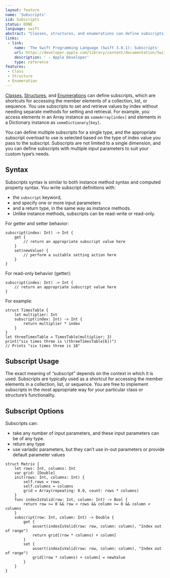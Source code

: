 ```yaml
---
layout: feature
name: 'Subscripts'
iid: Subscripts
status: DONE
language: swift
abstract: "Classes, structures, and enumerations can define subscripts, which are shortcuts for accessing the member elements of a collection, list, or sequence. You use subscripts to set and retrieve values by index without needing separate methods for setting and retrieval."
links:
 - link:
    name: 'The Swift Programming Language (Swift 3.0.1): Subscripts'
    url: https://developer.apple.com/library/content/documentation/Swift/Conceptual/Swift_Programming_Language/Subscripts.html#//apple_ref/doc/uid/TP40014097-CH16-ID305
    description: ' - Apple Developer'
    type: reference
features:
 - Class
 - Structure
 - Enumeration
---
```


[Classes](/Classe), [Structures](/Structure), and [Enumerations](/Enumeration) can define subscripts, which are shortcuts for accessing the 
member elements of a collection, list, or sequence. You use subscripts to set and retrieve values by index without needing separate methods 
for setting and retrieval. For example, you access elements in an Array instance as `someArray[index]` and elements in a Dictionary instance 
as `someDictionary[key]`.

You can define multiple subscripts for a single type, and the appropriate subscript overload to use is selected based on the type of index 
value you pass to the subscript. Subscripts are not limited to a single dimension, and you can define subscripts with multiple input parameters 
to suit your custom type’s needs.

## Syntax

Subscripts syntax is similar to both instance method syntax and computed property syntax. You write subscript definitions with:
 
* the `subscript` keyword, 
* and specify one or more input parameters 
* and a return type, in the same way as instance methods. 
* Unlike instance methods, subscripts can be read-write or read-only. 

For getter and setter behavior:

```
subscript(index: Int) -> Int {
    get {
        // return an appropriate subscript value here
    }
    set(newValue) {
        // perform a suitable setting action here
    }
}
```

For read-only behavior (getter):

```
subscript(index: Int) -> Int {
    // return an appropriate subscript value here
}
```

For example:

```
struct TimesTable {
    let multiplier: Int
    subscript(index: Int) -> Int {
        return multiplier * index
    }
}
let threeTimesTable = TimesTable(multiplier: 3)
print("six times three is \(threeTimesTable[6])")
// Prints "six times three is 18"
```


## Subscript Usage
   
The exact meaning of “subscript” depends on the context in which it is used. Subscripts are typically used as a shortcut for accessing the 
member elements in a collection, list, or sequence. You are free to implement subscripts in the most appropriate way for your particular 
class or structure’s functionality.


## Subscript Options

Subscripts can:
 
* take any number of input parameters, and these input parameters can be of any type. 
* return any type
* use variadic parameters, but they can’t use in-out parameters or provide default parameter values

```
struct Matrix {
    let rows: Int, columns: Int
    var grid: [Double]
    init(rows: Int, columns: Int) {
        self.rows = rows
        self.columns = columns
        grid = Array(repeating: 0.0, count: rows * columns)
    }
    func indexIsValid(row: Int, column: Int) -> Bool {
        return row >= 0 && row < rows && column >= 0 && column < columns
    }
    subscript(row: Int, column: Int) -> Double {
        get {
            assert(indexIsValid(row: row, column: column), "Index out of range")
            return grid[(row * columns) + column]
        }
        set {
            assert(indexIsValid(row: row, column: column), "Index out of range")
            grid[(row * columns) + column] = newValue
        }
    }
}
```